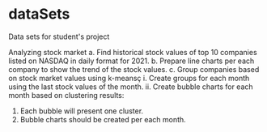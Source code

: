 # dataSets
Data sets for student's project


Analyzing stock market
a. Find historical stock values of top 10 companies listed on NASDAQ
in daily format for 2021.
b. Prepare line charts per each company to show the trend of the stock
values.
c. Group companies based on stock market values using k-meansç
i. Create groups for each month using the last stock values of the
month.
ii. Create bubble charts for each month based on clustering results:
1. Each bubble will present one cluster.
2. Bubble charts should be created per each month.
